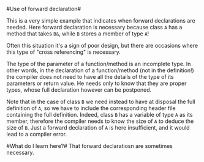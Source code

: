 #Use of forward declaration#

This is a very simple example that indicates when forward declarations
are needed. Here forward declaration is necessary because class `A` has
a method that takes `B&`, while `B` stores a member of type `A`!

Often this situation it's a sign of poor design, but there are occasions
where this type of "cross referencing" is necessary.

The type of the parameter of a function/method is an incomplete
type. In other words, in the declaration of a function/method (not in
the definition!) the compiler does not need to have all the details of
the type of its parameters or return value. He needs only to know that
they are proper types, whose full declaration however can be
postponed.

Note that in the case of class `B` we need instead to have at disposal
the full definition of `A`, so we have to include the corresponding
header file containing the full definition. Indeed, class `B` has a
variable of type `A` as its member, therefore the compiler needs to
know the size of `A` to deduce the size of `B`. Just a forward
declaration of `A` is here insufficient, and it would lead to a
compiler error.

#What do I learn here?#
That forward declaratiosn are sometimes necessary.